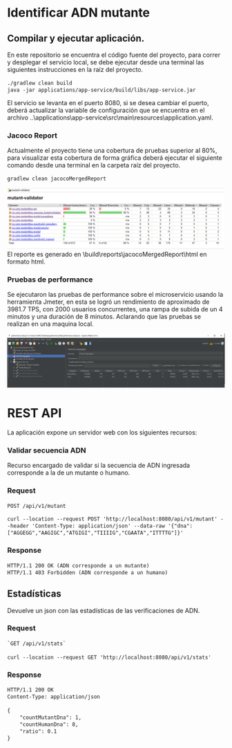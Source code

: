 # Identificar ADN mutante

## Compilar y ejecutar aplicación.
En este repositorio se encuentra el código fuente del proyecto, para correr y desplegar el servicio local, se debe ejecutar desde una terminal las siguientes instrucciones en la raíz del proyecto.

    ./gradlew clean build
    java -jar applications/app-service/build/libs/app-service.jar

El servicio se levanta en el puerto 8080, si se desea cambiar el puerto, deberá actualizar la variable de configuración <port> que se encuentra en el archivo ..\applications\app-service\src\main\resources\application.yaml.

### Jacoco Report
Actualmente el proyecto tiene una cobertura de pruebas superior al 80%, para visualizar esta cobertura de forma gráfica deberá ejecutar el siguiente comando desde una terminal en la carpeta raíz del proyecto.

    gradlew clean jacocoMergedReport

![jacocoCodeCoverage.png](jacocoCodeCoverage.png)
El reporte es generado en \build\reports\jacocoMergedReport\html en formato html.

### Pruebas de performance

Se ejecutaron las pruebas de performance sobre el microservicio usando la herramienta Jmeter, en esta se logró un rendimiento de aproximado de 3981.7 TPS, con 2000 usuarios concurrentes, una rampa de subida de un 4 minutos y una duración de 8 minutos. Aclarando que las pruebas se realizan en una maquina local.

![performanceTest.png](performanceTest.png)

# REST API

La aplicación expone un servidor web con los siguientes recursos:

### Validar secuencia ADN
Recurso encargado de validar si la secuencia de ADN ingresada corresponde a la de un mutante o humano.
### Request

`POST /api/v1/mutant`

    curl --location --request POST 'http://localhost:8080/api/v1/mutant' --header 'Content-Type: application/json' --data-raw '{"dna": ["AGGEGG","AAGIGC","ATGIGI","TIIIIG","CGAATA","ITTTTG"]}'

### Response

    HTTP/1.1 200 OK (ADN corresponde a un mutante)
    HTTP/1.1 403 Forbidden (ADN corresponde a un humano)

## Estadísticas
Devuelve un json con las estadísticas de las verificaciones de ADN.

### Request

    `GET /api/v1/stats`

    curl --location --request GET 'http://localhost:8080/api/v1/stats'

### Response

    HTTP/1.1 200 OK
    Content-Type: application/json
        
    {
        "countMutantDna": 1,
        "countHumanDna": 8,
        "ratio": 0.1
    }


